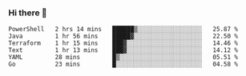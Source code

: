 ### Hi there 👋


<!--START_SECTION:waka-->

```text
PowerShell   2 hrs 14 mins   ██████▒░░░░░░░░░░░░░░░░░░   25.87 %
Java         1 hr 56 mins    █████▓░░░░░░░░░░░░░░░░░░░   22.50 %
Terraform    1 hr 15 mins    ███▓░░░░░░░░░░░░░░░░░░░░░   14.46 %
Text         1 hr 13 mins    ███▓░░░░░░░░░░░░░░░░░░░░░   14.12 %
YAML         28 mins         █▒░░░░░░░░░░░░░░░░░░░░░░░   05.51 %
Go           23 mins         █░░░░░░░░░░░░░░░░░░░░░░░░   04.58 %
```

<!--END_SECTION:waka-->

<!--
**ssrahul96/ssrahul96** is a ✨ _special_ ✨ repository because its `README.md` (this file) appears on your GitHub profile.

Here are some ideas to get you started:

- 🔭 I’m currently working on ...
- 🌱 I’m currently learning ...
- 👯 I’m looking to collaborate on ...
- 🤔 I’m looking for help with ...
- 💬 Ask me about ...
- 📫 How to reach me: ...
- 😄 Pronouns: ...
- ⚡ Fun fact: ...
-->
